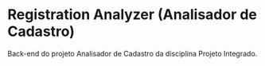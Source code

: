# Registration Analyzer (Analisador de Cadastro)

Back-end do projeto Analisador de Cadastro da disciplina Projeto Integrado.
